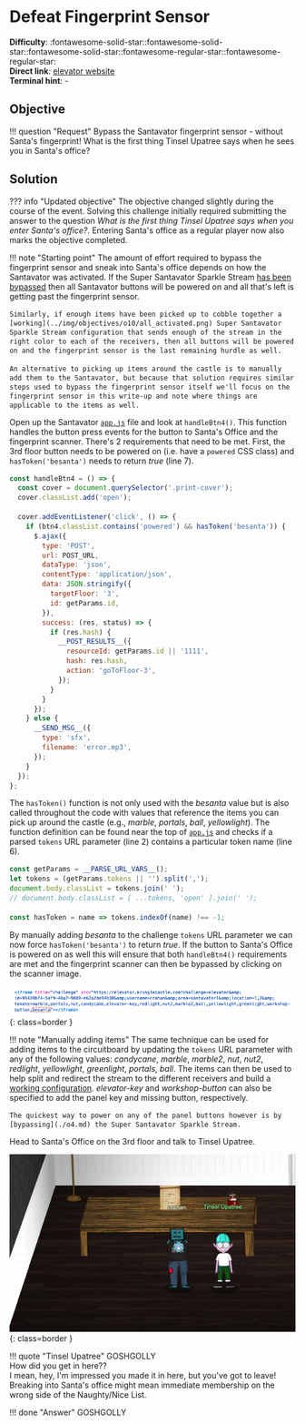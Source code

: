 # Defeat Fingerprint Sensor

**Difficulty**: :fontawesome-solid-star::fontawesome-solid-star::fontawesome-solid-star::fontawesome-regular-star::fontawesome-regular-star:<br/>
**Direct link**: [elevator website](https://elevator.kringlecastle.com/?challenge=elevator&id=62341aef-5fd2-4ea6-bdbd-58753ecf2393)<br/>
**Terminal hint**: -


## Objective

!!! question "Request"
    Bypass the Santavator fingerprint sensor - without Santa's fingerprint! What is the first thing Tinsel Upatree says when he sees you in Santa's office?


## Solution

??? info "Updated objective"
    The objective changed slightly during the course of the event. Solving this challenge initially required submitting the answer to the question *What is the first thing Tinsel Upatree says when you enter Santa's office?*. Entering Santa's office as a regular player now also marks the objective completed.

!!! note "Starting point"
    The amount of effort required to bypass the fingerprint sensor and sneak into Santa's office depends on how the Santavator was activated. If the Super Santavator Sparkle Stream [has been bypassed](./o4.md) then all Santavator buttons will be powered on and all that's left is getting past the fingerprint sensor.

    Similarly, if enough items have been picked up to cobble together a [working](../img/objectives/o10/all_activated.png) Super Santavator Sparkle Stream configuration that sends enough of the stream in the right color to each of the receivers, then all buttons will be powered on and the fingerprint sensor is the last remaining hurdle as well.

    An alternative to picking up items around the castle is to manually add them to the Santavator, but because that solution requires similar steps used to bypass the fingerprint sensor itself we'll focus on the fingerprint sensor in this write-up and note where things are applicable to the items as well.

Open up the Santavator [`app.js`](https://elevator.kringlecastle.com/app.js) file and look at `handleBtn4()`. This function handles the button press events for the button to Santa's Office and the fingerprint scanner. There's 2 requirements that need to be met. First, the 3rd floor button needs to be powered on (i.e. have a `powered` CSS class) and `hasToken('besanta')` needs to return *true* (line 7).

```javascript linenums="1" hl_lines="6"
const handleBtn4 = () => {
  const cover = document.querySelector('.print-cover');
  cover.classList.add('open');

  cover.addEventListener('click', () => {
    if (btn4.classList.contains('powered') && hasToken('besanta')) {
      $.ajax({
        type: 'POST',
        url: POST_URL,
        dataType: 'json',
        contentType: 'application/json',
        data: JSON.stringify({ 
          targetFloor: '3',
          id: getParams.id,
        }),
        success: (res, status) => {
          if (res.hash) {
            __POST_RESULTS__({
              resourceId: getParams.id || '1111',
              hash: res.hash,
              action: 'goToFloor-3',
            });
          }
        }
      });
    } else {
      __SEND_MSG__({
        type: 'sfx',
        filename: 'error.mp3',
      });
    }
  });
};
```

The `hasToken()` function is not only used with the *besanta* value but is also called throughout the code with values that reference the items you can pick up around the castle (e.g., *marble*, *portals*, *ball*, *yellowlight*). The function definition can be found near the top of [`app.js`](https://elevator.kringlecastle.com/app.js) and checks if a parsed `tokens` URL parameter (line 2) contains a particular token name (line 6). 

```javascript linenums="1" hl_lines="2 6"
const getParams = __PARSE_URL_VARS__();
let tokens = (getParams.tokens || '').split(',');
document.body.classList = tokens.join(' ');
// document.body.classList = [ ...tokens, 'open' ].join(' ');

const hasToken = name => tokens.indexOf(name) !== -1;
```

By manually adding *besanta* to the challenge `tokens` URL parameter we can now force `hasToken('besanta')` to return *true*. If the button to Santa's Office is powered on as well this will ensure that both `handleBtn4()` requirements are met and the fingerprint scanner can then be bypassed by clicking on the scanner image.

![Adding besanta](../img/objectives/o10/adding_besanta.png){: class=border }

!!! note "Manually adding items"
    The same technique can be used for adding items to the circuitboard by updating the `tokens` URL parameter with any of the following values: *candycane*, *marble*, *marble2*, *nut*, *nut2*, *redlight*, *yellowlight*, *greenlight*, *portals*, *ball*. The items can then be used to help split and redirect the stream to the different receivers and build a [working configuration](../img/objectives/o10/all_activated.png). *elevator-key* and *workshop-button* can also be specified to add the panel key and missing button, respectively.

    The quickest way to power on any of the panel buttons however is by [bypassing](./o4.md) the Super Santavator Sparkle Stream.

Head to Santa's Office on the 3rd floor and talk to Tinsel Upatree.

![Adding besanta](../img/objectives/o10/tinsel_upatree.png){: class=border }

!!! quote "Tinsel Upatree"
    GOSHGOLLY<br/>
    How did you get in here??<br/>
    I mean, hey, I'm impressed you made it in here, but you've got to leave!<br/>
    Breaking into Santa's office might mean immediate membership on the wrong side of the Naughty/Nice List.

!!! done "Answer"
    GOSHGOLLY
